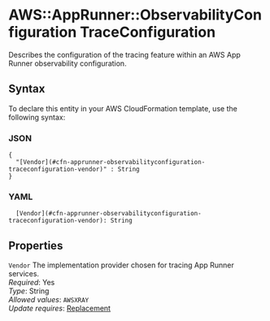 # AWS::AppRunner::ObservabilityConfiguration TraceConfiguration<a name="aws-properties-apprunner-observabilityconfiguration-traceconfiguration"></a>

Describes the configuration of the tracing feature within an AWS App Runner observability configuration\.

## Syntax<a name="aws-properties-apprunner-observabilityconfiguration-traceconfiguration-syntax"></a>

To declare this entity in your AWS CloudFormation template, use the following syntax:

### JSON<a name="aws-properties-apprunner-observabilityconfiguration-traceconfiguration-syntax.json"></a>

```
{
  "[Vendor](#cfn-apprunner-observabilityconfiguration-traceconfiguration-vendor)" : String
}
```

### YAML<a name="aws-properties-apprunner-observabilityconfiguration-traceconfiguration-syntax.yaml"></a>

```
  [Vendor](#cfn-apprunner-observabilityconfiguration-traceconfiguration-vendor): String
```

## Properties<a name="aws-properties-apprunner-observabilityconfiguration-traceconfiguration-properties"></a>

`Vendor`  <a name="cfn-apprunner-observabilityconfiguration-traceconfiguration-vendor"></a>
The implementation provider chosen for tracing App Runner services\.  
*Required*: Yes  
*Type*: String  
*Allowed values*: `AWSXRAY`  
*Update requires*: [Replacement](https://docs.aws.amazon.com/AWSCloudFormation/latest/UserGuide/using-cfn-updating-stacks-update-behaviors.html#update-replacement)